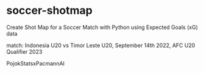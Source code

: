# soccer-shotmap
Create Shot Map for a Soccer Match with Python using Expected Goals (xG) data

match: Indonesia U20 vs Timor Leste U20, September 14th 2022, AFC U20 Qualifier 2023

PojokStatsxPacmannAI
